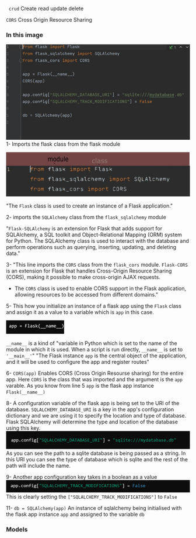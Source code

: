 ` crud` Create read update delete

`CORS`  Cross Origin Resource Sharing
### In this image
![image](c1.jpg)
1- Imports the flask 
class from the flask module

![image](i1.jpg)

"The `Flask` class is used to
create an instance of a Flask 
application."

2- imports the `SQLAlchemy` 
class from the `flask_sqlalchemy` module

"`Flask-SQLAlchemy` is an extension for 
Flask that adds support for SQLAlchemy, 
a SQL toolkit and Object-Relational Mapping (ORM) 
system for Python.
The SQLAlchemy class is used to interact with the 
database and perform operations such as querying, 
inserting, updating, and deleting data."

3- "This line imports the `CORS` class from the `flask_cors` module. `Flask-CORS` is an extension for Flask that handles Cross-Origin Resource Sharing (CORS), making it possible to make cross-origin AJAX requests.
  - The `CORS` class is used to enable CORS support in the Flask application, allowing resources to be accessed from different domains."

5- This how you initialize an instance of a flask app using the `Flask` class
and assign it as a value to 
a variable which is `app` in this case.

![image](c2.jpg)

`__name__` is a kind of "variable in Python which is set to the name of the module in which it is used.
When a script is run directly, `__name__` is set to `'__main__'`"
"The Flask instance `app` is the central object of the application, and it will be used to configure the app and register routes"

6- `CORS(app)`
Enables CORS (Cross Origin Resourse sharing) for the entire app.
Here `CORS` is the class that was imported and the argument is the
 `app` varable. As you know from line 5 `app` is the flask app instance 
`Flask(__name__)`
 
8-
A configuration variable of the flask app is being set to the URI of the database. `SQLALCHEMY_DATABASE_URI` is a key 
in the app's configuration dictionary and we are using it to specify the location and type of database. Flask SQLAlchemy 
will determine the type and location of the database using this key.
![image](c3.jpg)
As you can see the path to a sqlite database is being passed as a
 string. In this URI you can see the type of database which is 
sqlite and the rest of the path will include the name.

9- Another app configuration key takes in a boolean as a value
![image](c4.jpg)
This is clearly setting the `["SQLALCHEMY_TRACK_MODIFICATIONS"]` 
to `False`

11- `db = SQLAlchemy(app)`
An instance of sqlalchemy being initialised 
with the flask app instance `app` and assigned to the 
variable `db`
### Models
